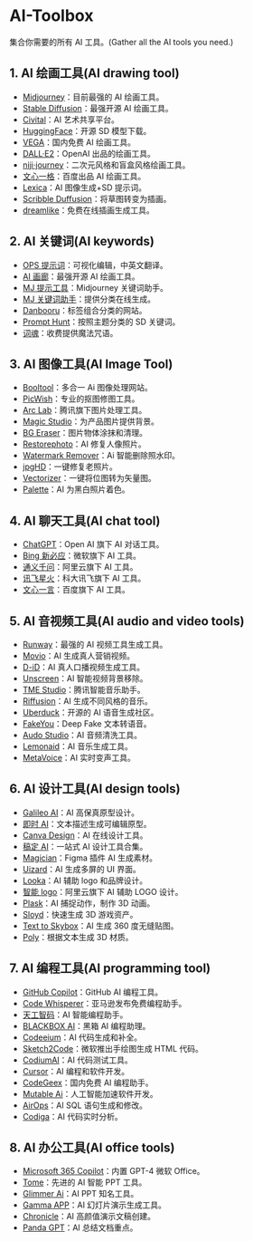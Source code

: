 # AI-Toolbox

集合你需要的所有 AI 工具。(Gather all the AI tools you need.)

## 1. AI 绘画工具(AI drawing tool)

- [Midjourney](https://www.midjourney.com/home/)：目前最强的 AI 绘画工具。
- [Stable Diffusion](https://stability.ai/)：最强开源 AI 绘画工具。
- [Civital](https://civitai.com/)：AI 艺术共享平台。
- [HuggingFace](https://huggingface.co/)：开源 SD 模型下载。
- [VEGA](https://rightbrain.art/)：国内免费 AI 绘画工具。
- [DALL·E2](https://openai.com/research/dall-e)：OpenAI 出品的绘画工具。
- [niji·journey](https://nijijourney.com/zh/)：二次元风格和盲盒风格绘画工具。
- [文心一格](https://yige.baidu.com/)：百度出品 AI 绘画工具。
- [Lexica](https://lexica.art/)：AI 图像生成+SD 提示词。
- [Scribble Duffusion](https://scribblediffusion.com/)：将草图转变为插画。
- [dreamlike](https://dreamlike.art/)：免费在线插画生成工具。

## 2. AI 关键词(AI keywords)

- [OPS 提示词](https://moonvy.com/apps/ops/)：可视化编辑，中英文翻译。
- [AI 画廊](https://www.aigallery.top/)：最强开源 AI 绘画工具。
- [MJ 提示工具](https://prompt.noonshot.com/)：Midjourney 关键词助手。
- [MJ 关键词助手](https://www.mbprompt.com/#/)：提供分类在线生成。
- [Danbooru](https://tags.novelai.dev/)：标签组合分类的网站。
- [Prompt Hunt](https://www.prompthunt.com/explore)：按照主题分类的 SD 关键词。
- [词魂](https://icihun.com/)：收费提供魔法咒语。

## 3. AI 图像工具(AI Image Tool)

- [Booltool](https://booltool.boolv.tech/home)：多合一 Ai 图像处理网站。
- [PicWish](https://picwish.com/)：专业的抠图修图工具。
- [Arc Lab](https://arc.tencent.com/zh/ai-demos/faceRestoration)：腾讯旗下图片处理工具。
- [Magic Studio](https://magicstudio.com/zh)：为产品图片提供背景。
- [BG Eraser](https://bgeraser.com/)：图片物体涂抹和清理。
- [Restorephoto](https://www.restorephotos.io/)：AI 修复人像照片。
- [Watermark Remover](https://www.watermarkremover.io/zh)：Ai 智能删除照水印。
- [jpgHD](https://jpghd.com/zh)：一键修复老照片。
- [Vectorizer](https://vectorizer.ai/)：一键将位图转为矢量图。
- [Palette](https://palette.fm/)：AI 为黑白照片着色。

## 4. AI 聊天工具(AI chat tool)

- [ChatGPT](https://chat.openai.com/)：Open AI 旗下 AI 对话工具。
- [Bing 新必应](https://www.bing.com/)：微软旗下 AI 工具。
- [通义千问](https://tongyi.aliyun.com/)：阿里云旗下 AI 工具。
- [讯飞星火](https://xinghuo.xfyun.cn/)：科大讯飞旗下 AI 工具。
- [文心一言](https://yiyan.baidu.com/)：百度旗下 AI 工具。

## 5. AI 音视频工具(AI audio and video tools)

- [Runway](https://runwayml.com/)：最强的 AI 视频工具生成工具。
- [Movio](https://www.heygen.com/)：AI 生成真人营销视频。
- [D-iD](https://www.d-id.com/)：AI 真人口播视频生成工具。
- [Unscreen](https://www.unscreen.com/)：AI 智能视频背景移除。
- [TME Studio](https://y.qq.com/tme_studio/index.html#/)：腾讯智能音乐助手。
- [Riffusion](https://www.riffusion.com/)：AI 生成不同风格的音乐。
- [Uberduck](https://uberduck.ai/)：开源的 AI 语音生成社区。
- [FakeYou](https://fakeyou.com/)：Deep Fake 文本转语音。
- [Audo Studio](https://audo.ai/)：AI 音频清洗工具。
- [Lemonaid](https://lemonaid.ai/)：AI 音乐生成工具。
- [MetaVoice](https://themetavoice.xyz/)：AI 实时变声工具。

## 6. AI 设计工具(AI design tools)

- [Galileo AI](https://www.usegalileo.ai/)：AI 高保真原型设计。
- [即时 AI](https://js.design/ai)：文本描述生成可编辑原型。
- [Canva Design](https://www.canva.cn/)：AI 在线设计工具。
- [稿定 AI](https://www.gaoding.com/ai)：一站式 AI 设计工具合集。
- [Magician](https://magician.design/)：Figma 插件 AI 生成素材。
- [Uizard](https://uizard.io/)：AI 生成多屏的 UI 界面。
- [Looka](https://looka.com/)：AI 辅助 logo 和品牌设计。
- [智能 logo](https://logo.aliyun.com/logo)：阿里云旗下 AI 辅助 LOGO 设计。
- [Plask](https://plask.ai/)：AI 捕捉动作，制作 3D 动画。
- [Sloyd](https://www.sloyd.ai/)：快速生成 3D 游戏资产。
- [Text to Skybox](https://skybox.blockadelabs.com/)：AI 生成 360 度无缝贴图。
- [Poly](https://withpoly.com/browse/textures)：根据文本生成 3D 材质。

## 7. AI 编程工具(AI programming tool)

- [GitHub Copilot](https://github.com/features/copilot)：GitHub AI 编程工具。
- [Code Whisperer](https://aws.amazon.com/cn/codewhisperer/)：亚马逊发布免费编程助手。
- [天工智码](https://sky-code.singularity-ai.com/index.html#/)：AI 智能编程助手。
- [BLACKBOX AI](https://www.useblackbox.io/)：黑箱 AI 编程助理。
- [Codeeium](https://codeium.com/)：AI 代码生成和补全。
- [Sketch2Code](https://sketch2code.azurewebsites.net/)：微软推出手绘图生成 HTML 代码。
- [CodiumAI](https://www.codium.ai/)：AI 代码测试工具。
- [Cursor](https://www.cursor.so/)：AI 编程和软件开发。
- [CodeGeex](https://codegeex.cn/zh-CN)：国内免费 AI 编程助手。
- [Mutable Ai](https://mutable.ai/)：人工智能加速软件开发。
- [AirOps](https://www.airops.com/)：AI SQL 语句生成和修改。
- [Codiga](https://www.codiga.io/)：AI 代码实时分析。

## 8. AI 办公工具(AI office tools)

- [Microsoft 365 Copilot](https://blogs.microsoft.com/blog/2023/03/16/introducing-microsoft-365-copilot-your-copilot-for-work/)：内置 GPT-4 微软 Office。
- [Tome](https://tome.app/)：先进的 AI 智能 PPT 工具。
- [Glimmer Ai](https://glimmerai.tech/)：AI PPT 知名工具。
- [Gamma APP](https://gamma.app/)：AI 幻灯片演示生成工具。
- [Chronicle](https://chroniclehq.com/)：AI 高颜值演示文稿创建。
- [Panda GPT](https://www.pandagpt.io/)：AI 总结文档重点。
